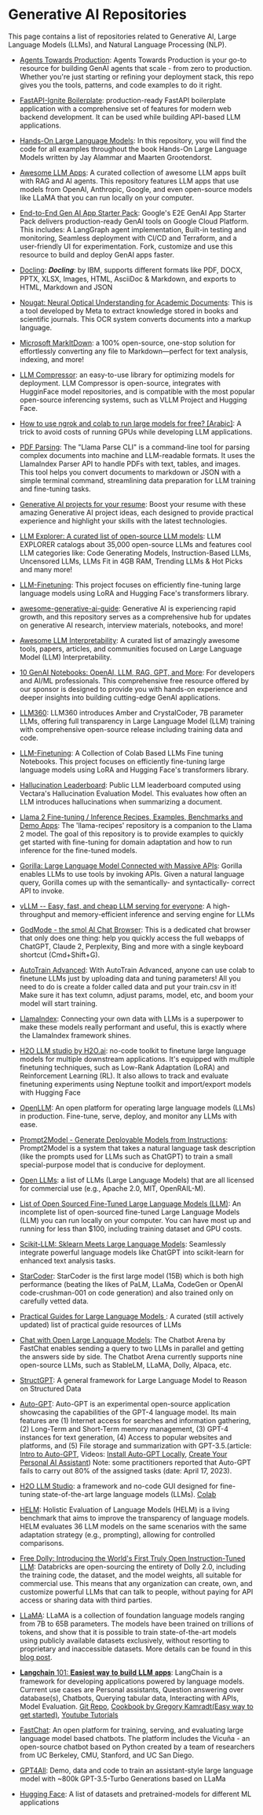 # Generative AI Repositories

This page contains a list of repositories related to Generative AI, Large Language Models (LLMs), and Natural Language Processing (NLP). 

* [Agents Towards Production](https://github.com/NirDiamant/agents-towards-production): Agents Towards Production is your go-to resource for building GenAI agents that scale - from zero to production.
Whether you're just starting or refining your deployment stack, this repo gives you the tools, patterns, and code examples to do it right.

* [FastAPI-Ignite Boilerplate](https://github.com/bakrianoo/fastapi-ignite): production-ready FastAPI boilerplate application with a comprehensive set of features for modern web backend development. It can be used while building API-based LLM applications. 

* [Hands-On Large Language Models](https://github.com/HandsOnLLM/Hands-On-Large-Language-Models): In this repository, you will find the code for all examples throughout the book Hands-On Large Language Models written by Jay Alammar and Maarten Grootendorst.

* [Awesome LLM Apps](https://github.com/Shubhamsaboo/awesome-llm-apps): A curated collection of awesome LLM apps built with RAG and AI agents. This repository features LLM apps that use models from OpenAI, Anthropic, Google, and even open-source models like LLaMA that you can run locally on your computer.

* [End-to-End Gen AI App Starter Pack](https://github.com/GoogleCloudPlatform/generative-ai/tree/main/gemini/sample-apps/e2e-gen-ai-app-starter-pack): Google's E2E GenAI App Starter Pack delivers production-ready GenAI tools on Google Cloud Platform. This includes: A LangGraph agent implementation, Built-in testing and monitoring, Seamless deployment with CI/CD and Terraform, and a user-friendly UI for experimentation. Fork, customize and use this resource to build and deploy GenAI apps faster.

* [Docling](https://ds4sd.github.io/docling/): 𝑫𝒐𝒄𝒍𝒊𝒏𝒈: by IBM, supports different formats like PDF, DOCX, PPTX, XLSX, Images, HTML, AsciiDoc & Markdown, and exports to HTML, Markdown and JSON

* [Nougat: Neural Optical Understanding for Academic Documents](https://facebookresearch.github.io/nougat/): This is a tool developed by Meta to extract knowledge stored in books and scientific journals. This OCR system converts documents into a markup language.

* [Microsoft MarkItDown](https://github.com/microsoft/markitdown): a 100% open-source, one-stop solution for effortlessly converting any file to Markdown—perfect for text analysis, indexing, and more!

* [LLM Compressor](https://github.com/vllm-project/llm-compressor): an easy-to-use library for optimizing models for deployment. LLM Compressor is open-source, integrates with HugginFace model repositories, and is compatible with the most popular open-source inferencing systems, such as VLLM Project and Hugging Face.

* [How to use ngrok and colab to run large models for free? [Arabic]](https://lnkd.in/dsgbEGza): A trick to avoid costs of running GPUs while developing LLM applications.

* [PDF Parsing](https://github.com/0xthierry/llama-parse-cli): The "Llama Parse CLI" is a command-line tool for parsing complex documents into machine and LLM-readable formats. It uses the LlamaIndex Parser API to handle PDFs with text, tables, and images. This tool helps you convert documents to markdown or JSON with a simple terminal command, streamlining data preparation for LLM training and fine-tuning tasks.

* [Generative AI projects for your resume](https://github.com/aishwaryanr/awesome-generative-ai-guide/blob/main/resources/gen_ai_projects.md): Boost your resume with these amazing Generative AI project ideas, each designed to provide practical experience and highlight your skills with the latest technologies.

* [LLM Explorer: A curated list of open-source LLM models](https://llm.extractum.io/): LLM EXPLORER catalogs about 35,000 open-source LLMs and features cool LLM categories like: Code Generating Models, Instruction-Based LLMs, Uncensored LLMs, LLMs Fit in 4GB RAM, Trending LLMs & Hot Picks and many more!

* [LLM-Finetuning](https://github.com/ashishpatel26/LLM-Finetuning): This project focuses on efficiently fine-tuning large language models using LoRA and Hugging Face's transformers library.

* [awesome-generative-ai-guide](https://github.com/aishwaryanr/awesome-generative-ai-guide): Generative AI is experiencing rapid growth, and this repository serves as a comprehensive hub for updates on generative AI research, interview materials, notebooks, and more!

* [Awesome LLM Interpretability](https://github.com/JShollaj/awesome-llm-interpretability): A curated list of amazingly awesome tools, papers, articles, and communities focused on Large Language Model (LLM) Interpretability.

* [10 GenAI Notebooks: OpenAI, LLM, RAG, GPT, and More](https://mltechniques.com/2023/12/01/10-genai-notebooks-openai-llm-rag-gpt-and-more/): For developers and AI/ML professionals. This comprehensive free resource offered by our sponsor is designed to provide you with hands-on experience and deeper insights into building cutting-edge GenAI applications.

* [LLM360](https://www.llm360.ai/): LLM360 introduces Amber and CrystalCoder, 7B parameter LLMs, offering full transparency in Large Language Model (LLM) training with comprehensive open-source release including training data and code.
 
* [LLM-Finetuning](https://github.com/ashishpatel26/LLM-Finetuning): A Collection of Colab Based LLMs Fine tuning Notebooks. This project focuses on efficiently fine-tuning large language models using LoRA and Hugging Face's transformers library.

* [Hallucination Leaderboard](https://github.com/vectara/hallucination-leaderboard): Public LLM leaderboard computed using Vectara's Hallucination Evaluation Model. This evaluates how often an LLM introduces hallucinations when summarizing a document. 

* [Llama 2 Fine-tuning / Inference Recipes, Examples, Benchmarks and Demo Apps](https://github.com/facebookresearch/llama-recipes/tree/main): The 'llama-recipes' repository is a companion to the Llama 2 model. The goal of this repository is to provide examples to quickly get started with fine-tuning for domain adaptation and how to run inference for the fine-tuned models.

* [Gorilla: Large Language Model Connected with Massive APIs](https://github.com/ShishirPatil/gorilla): Gorilla enables LLMs to use tools by invoking APIs. Given a natural language query, Gorilla comes up with the semantically- and syntactically- correct API to invoke. 

* [vLLM -- Easy, fast, and cheap LLM serving for everyone](https://github.com/vllm-project/vllm):  A high-throughput and memory-efficient inference and serving engine for LLMs 

* [GodMode - the smol AI Chat Browser](https://github.com/smol-ai/GodMode): This is a dedicated chat browser that only does one thing: help you quickly access the full webapps of ChatGPT, Claude 2, Perplexity, Bing and more with a single keyboard shortcut (Cmd+Shift+G).

* [AutoTrain Advanced](https://github.com/huggingface/autotrain-advanced): With AutoTrain Advanced, anyone can use colab to finetune LLMs just by uploading data and tuning parameters! All you need to do is create a folder called data and put your train.csv in it! Make sure it has text column, adjust params, model, etc, and boom your model will start training.

* [LlamaIndex](https://gpt-index.readthedocs.io/en/latest/): Connecting your own data with LLMs is a superpower to make these models really performant and useful, this is exactly where the LlamaIndex framework shines. 

* [H2O LLM studio by H2O.ai](https://github.com/h2oai/h2o-llmstudio): no-code toolkit to finetune large language models for multiple downstream applications. It's equipped with multiple finetuning techniques, such as Low-Rank Adaptation (LoRA) and Reinforcement Learning (RL). It also allows to track and evaluate finetuning experiments using Neptune toolkit and import/export models with Hugging Face

* [OpenLLM](https://github.com/bentoml/OpenLLM): An open platform for operating large language models (LLMs) in production. Fine-tune, serve, deploy, and monitor any LLMs with ease.

* [Prompt2Model - Generate Deployable Models from Instructions](https://github.com/neulab/prompt2model): Prompt2Model is a system that takes a natural language task description (like the prompts used for LLMs such as ChatGPT) to train a small special-purpose model that is conducive for deployment. 

* [Open LLMs](https://github.com/eugeneyan/open-llms): a list of LLMs (Large Language Models) that are all licensed for commercial use (e.g., Apache 2.0, MIT, OpenRAIL-M).

* [List of Open Sourced Fine-Tuned Large Language Models (LLM)](https://medium.com/geekculture/list-of-open-sourced-fine-tuned-large-language-models-llm-8d95a2e0dc76): An incomplete list of open-sourced fine-tuned Large Language Models (LLM) you can run locally on your computer. You can have most up and running for less than $100, including training dataset and GPU costs. 

* [Scikit-LLM: Sklearn Meets Large Language Models](https://github.com/iryna-kondr/scikit-llm): Seamlessly integrate powerful language models like ChatGPT into scikit-learn for enhanced text analysis tasks.

* [StarCoder](https://huggingface.co/bigcode/starcoder): StarCoder is the first large model (15B) which is both high performance (beating the likes of PaLM, LLaMa, CodeGen or OpenAI code-crushman-001 on code generation) and also trained only on carefully vetted data.

* [Practical Guides for Large Language Models ](https://github.com/Mooler0410/LLMsPracticalGuide): A curated (still actively updated) list of practical guide resources of LLMs

* [Chat with Open Large Language Models](https://chat.lmsys.org/): The Chatbot Arena by FastChat enables sending a query to two LLMs in parallel and getting the answers side by side. The Chatbot Arena currently supports nine open-source LLMs, such as StableLM, LLaMA, Dolly, Alpaca, etc.

* [StructGPT](https://github.com/RUCAIBox/StructGPT): A general framework for Large Language Model to Reason on Structured Data

* [Auto-GPT](https://github.com/Significant-Gravitas/Auto-GPT): Auto-GPT is an experimental open-source application showcasing the capabilities of the GPT-4 language model. Its main features are (1) Internet access for searches and information gathering, (2) Long-Term and Short-Term memory management, (3) GPT-4 instances for text generation, (4) Access to popular websites and platforms, and (5) File storage and summarization with GPT-3.5.(article: [Intro to Auto-GPT](https://autogpt.net/autogpt-step-by-step-full-setup-guide/), Videos: [Install Auto-GPT Locally](https://www.youtube.com/watch?app=desktop&v=0m0AbdoFLq4), [Create Your Personal AI Assistant](https://www.youtube.com/watch?app=desktop&v=jn8n212l3PQ)) Note: some practitioners reported that Auto-GPT fails to carry out 80% of the assigned tasks (date: April 17, 2023).

* [H2O LLM Studio](https://github.com/h2oai/h2o-llmstudio): a framework and no-code GUI designed for fine-tuning state-of-the-art large language models (LLMs). [Colab](https://colab.research.google.com/drive/1-OYccyTvmfa3r7cAquw8sioFFPJcn4R9?usp=sharing&pli=1&authuser=1#scrollTo=a5WqLjn4-chc)

* [HELM](https://crfm.stanford.edu/helm/latest/?): Holistic Evaluation of Language Models (HELM) is a living benchmark that aims to improve the transparency of language models. HELM evaluates 36 LLM models on the same scenarios with the same adaptation strategy (e.g., prompting), allowing for controlled comparisons. 

* [Free Dolly: Introducing the World's First Truly Open Instruction-Tuned LLM](https://www.databricks.com/blog/2023/04/12/dolly-first-open-commercially-viable-instruction-tuned-llm): Databricks are open-sourcing the entirety of Dolly 2.0, including the training code, the dataset, and the model weights, all suitable for commercial use. This means that any organization can create, own, and customize powerful LLMs that can talk to people, without paying for API access or sharing data with third parties.

* [LLaMA](https://github.com/facebookresearch/llama): LLaMA is a collection of foundation language models ranging from 7B to 65B parameters. The models have been trained on trillions of tokens, and show that it is possible to train state-of-the-art models using publicly available datasets exclusively, without resorting to proprietary and inaccessible datasets. More details can be found in this [blog post](https://ai.facebook.com/blog/large-language-model-llama-meta-ai/).

* [𝐋𝐚𝐧𝐠𝐜𝐡𝐚𝐢𝐧 101: 𝐄𝐚𝐬𝐢𝐞𝐬𝐭 𝐰𝐚𝐲 𝐭𝐨 𝐛𝐮𝐢𝐥𝐝 𝐋𝐋𝐌 𝐚𝐩𝐩𝐬](https://docs.langchain.com/docs/): LangChain is a framework for developing applications powered by language models. Currrent use cases are Personal assistants, Question answering over database(s), Chatbots, Querying tabular data, Interacting with APIs, Model Evaluation. [Git Repo](https://lnkd.in/dSp5n3Sa), [Cookbook by Gregory Kamradt(Easy way to get started)](https://lnkd.in/dqQGMW5u), [Youtube Tutorials](https://lnkd.in/dh3rGuch)

* [FastChat](https://github.com/lm-sys/FastChat): An open platform for training, serving, and evaluating large language model based chatbots. The platform includes the Vicuña - an open-source chatbot based on Python created by a team of researchers from UC Berkeley, CMU, Stanford, and UC San Diego.

* [GPT4All](https://github.com/nomic-ai/gpt4all): Demo, data and code to train an assistant-style large language model with ~800k GPT-3.5-Turbo Generations based on LLaMa

* [Hugging Face](https://huggingface.co/): A list of datasets and pretrained-models for different ML applications
